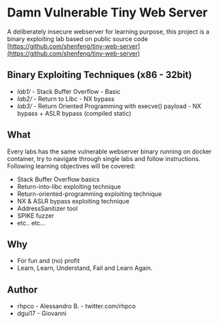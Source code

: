 # Damn Vulnerable Tiny Web Server

A deliberately insecure webserver for learning purpose, this project is a binary exploiting lab based on public source code [https://github.com/shenfeng/tiny-web-server](https://github.com/shenfeng/tiny-web-server)

## Binary Exploiting Techniques (x86 - 32bit)
- *lab1/* - Stack Buffer Overflow - Basic
- *lab2/* - Return to Libc - NX bypass
- *lab3/* - Return Oriented Programming with execve() payload - NX bypass + ASLR bypass (compiled static)

## What

Every labs has the same vulnerable webserver binary running on docker container, try to navigate through single labs and follow instructions. Following learning objectives will be covered:
- Stack Buffer Overflow basics
- Return-into-libc exploiting technique
- Return-oriented-programming exploiting technique
- NX & ASLR bypass exploiting technique
- AddressSanitizer tool
- SPIKE fuzzer 
- etc.. etc...

## Why
- For fun and (no) profit 
- Learn, Learn, Understand, Fail and Learn Again.

## Author
- rhpco - Alessandro B. - twitter.com/rhpco
- dgui17 - Giovanni 


